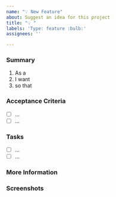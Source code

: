 ```yaml
---
name: "💡 New Feature"
about: Suggest an idea for this project
title: "💡 "
labels: 'Type: feature :bulb:'
assignees: ''

---
```


<!-- These comments automatically delete -->
<!-- **Tip:** Delete parts that are not relevant -->
<!-- Next to Cc:, @ mention users who should be in the loop (this is only required if you specifically want someone to see this immediately -->
<!-- otherwise developers will have visibility during the sprint planning meeting -->

### Summary
<!-- In the summary use the below convention if it fits. The important point is to think about to who this change applies to -->
<!-- i.e. the context of the change. This is important information both when thinking about the creation of features (one -->
<!-- feature vs multiple features and when considering the feature implementation. -->
<!-- However, if the below structure does not work for the change (it might be because it is a system change), you can delete -->
<!-- the text and enter your own summary -->

1. As a <!-- user concerned by the story -->
2. I want <!-- the goal of the story -->
3. so that <!-- the reason for the story - this is optional if more details are provided in the description below -->
  
<!-- Description section -->
<!-- This should expand on the above summary if necessary -->

### Acceptance Criteria
<!-- You should provide a list of criteria to measure if this issue has been satisfied -->
- [ ] ...
- [ ] ...

### Tasks
<!--Add GitHub tasks-->
<!--Link to any issues that need completing before this issue here, e.g. - [] #32 -->
- [ ] ...
- [ ] ...

### More Information
<!-- Add any other context here. -->

### Screenshots
<!-- If applicable, add screenshots to help explain your problem. -->

<!-- Note that if a conversation about this issue is happening, the outcome should be captured here within the issue -->
<!-- description, not in the comments -->

